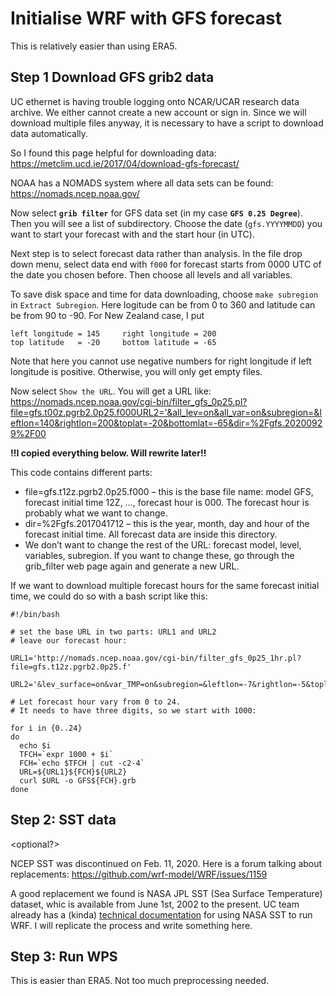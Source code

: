 # Initialise WRF with GFS forecast

This is relatively easier than using ERA5.

## Step 1 Download GFS grib2 data

UC ethernet is having trouble logging onto NCAR/UCAR research data archive. We either cannot create a new account or sign in. Since we will download multiple files anyway, it is necessary to have a script to download data automatically.

So I found this page helpful for downloading data: https://metclim.ucd.ie/2017/04/download-gfs-forecast/

NOAA has a NOMADS system where all data sets can be found: https://nomads.ncep.noaa.gov/

Now select **`grib filter`** for GFS data set (in my case **`GFS 0.25 Degree`**). Then you will see a list of subdirectory. Choose the date (`gfs.YYYYMMDD`) you want to start your forecast with and the start hour (in UTC). 

Next step is to select forecast data rather than analysis. In the file drop down menu, select data end with `f000` for forecast starts from 0000 UTC of the date you chosen before. Then choose all levels and all variables. 

To save disk space and time for data downloading, choose `make subregion` in `Extract Subregion`. Here logitude can be from 0 to 360 and latitude can be from 90 to -90. For New Zealand case, I put 
```
left longitude = 145     right longitude = 200
top latitude   = -20     bottom latitude = -65
```

Note that here you cannot use negative numbers for right longitude if left longitude is positive. Otherwise, you will only get empty files. 

Now select `Show the URL`. You will get a URL like:  
https://nomads.ncep.noaa.gov/cgi-bin/filter_gfs_0p25.pl?file=gfs.t00z.pgrb2.0p25.f000URL2='&all_lev=on&all_var=on&subregion=&leftlon=140&rightlon=200&toplat=-20&bottomlat=-65&dir=%2Fgfs.20200929%2F00

**!!I copied everything below. Will rewrite later!!**

This code contains different parts:

- file=gfs.t12z.pgrb2.0p25.f000 – this is the base file name: model GFS, forecast initial time 12Z, …, forecast hour is 000. The forecast hour is probably what we want to change.
- dir=%2Fgfs.2017041712 – this is the year, month, day and hour of the forecast initial time. All forecast data are inside this directory.
- We don’t want to change the rest of the URL: forecast model, level, variables, subregion. If you want to change these, go through the grib_filter web page again and generate a new URL.

If we want to download multiple forecast hours for the same forecast initial time, we could do so with a bash script like this:

```
#!/bin/bash

# set the base URL in two parts: URL1 and URL2
# leave our forecast hour:

URL1='http://nomads.ncep.noaa.gov/cgi-bin/filter_gfs_0p25_1hr.pl?file=gfs.t12z.pgrb2.0p25.f'

URL2='&lev_surface=on&var_TMP=on&subregion=&leftlon=-7&rightlon=-5&toplat=54&bottomlat=52&dir=%2Fgfs.2017041712'

# Let forecast hour vary from 0 to 24.
# It needs to have three digits, so we start with 1000:

for i in {0..24}
do
  echo $i
  TFCH=`expr 1000 + $i`
  FCH=`echo $TFCH | cut -c2-4`
  URL=${URL1}${FCH}${URL2}
  curl $URL -o GFS${FCH}.grb
done
```


## Step 2: SST data
<optional?>  

NCEP SST was discontinued on Feb. 11, 2020. Here is a forum talking about replacements: https://github.com/wrf-model/WRF/issues/1159

A good replacement we found is NASA JPL SST (Sea Surface Temperature) dataset, whic is available from  June 1st, 2002 to the present. UC team already has a (kinda) [technical documentation](https://wiki.canterbury.ac.nz/display/UCHPC/Using+MUR+SST+data+to+nudge+WRF+simulations) for using NASA SST to run WRF. I will replicate the process and write something here.  

## Step 3: Run WPS

This is easier than ERA5. Not too much preprocessing needed.
